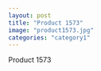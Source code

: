 ```yaml
---
layout: post
title: "Product 1573"
image: "product1573.jpg"
categories: "category1"
---
```

Product 1573
